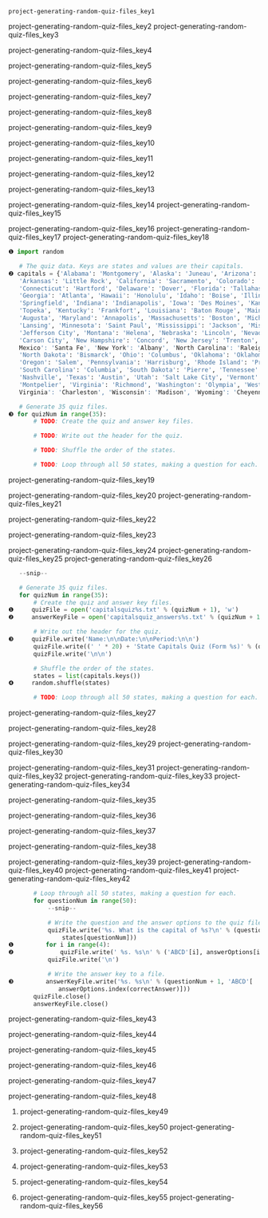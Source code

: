 ```ngMeta
project-generating-random-quiz-files_key1
```

project-generating-random-quiz-files_key2
project-generating-random-quiz-files_key3


project-generating-random-quiz-files_key4


project-generating-random-quiz-files_key5


project-generating-random-quiz-files_key6


project-generating-random-quiz-files_key7


project-generating-random-quiz-files_key8


project-generating-random-quiz-files_key9


project-generating-random-quiz-files_key10


project-generating-random-quiz-files_key11


project-generating-random-quiz-files_key12


project-generating-random-quiz-files_key13


project-generating-random-quiz-files_key14
project-generating-random-quiz-files_key15



project-generating-random-quiz-files_key16
project-generating-random-quiz-files_key17
project-generating-random-quiz-files_key18
```python
❶ import random

   # The quiz data. Keys are states and values are their capitals.
❷ capitals = {'Alabama': 'Montgomery', 'Alaska': 'Juneau', 'Arizona': 'Phoenix',
   'Arkansas': 'Little Rock', 'California': 'Sacramento', 'Colorado': 'Denver',
   'Connecticut': 'Hartford', 'Delaware': 'Dover', 'Florida': 'Tallahassee',
   'Georgia': 'Atlanta', 'Hawaii': 'Honolulu', 'Idaho': 'Boise', 'Illinois':
   'Springfield', 'Indiana': 'Indianapolis', 'Iowa': 'Des Moines', 'Kansas':
   'Topeka', 'Kentucky': 'Frankfort', 'Louisiana': 'Baton Rouge', 'Maine':
   'Augusta', 'Maryland': 'Annapolis', 'Massachusetts': 'Boston', 'Michigan':
   'Lansing', 'Minnesota': 'Saint Paul', 'Mississippi': 'Jackson', 'Missouri':
   'Jefferson City', 'Montana': 'Helena', 'Nebraska': 'Lincoln', 'Nevada':
   'Carson City', 'New Hampshire': 'Concord', 'New Jersey': 'Trenton', 'New'
   Mexico': 'Santa Fe', 'New York': 'Albany', 'North Carolina': 'Raleigh','
   'North Dakota': 'Bismarck', 'Ohio': 'Columbus', 'Oklahoma': 'Oklahoma City',
   'Oregon': 'Salem', 'Pennsylvania': 'Harrisburg', 'Rhode Island': 'Providence',
   'South Carolina': 'Columbia', 'South Dakota': 'Pierre', 'Tennessee':
   'Nashville', 'Texas': 'Austin', 'Utah': 'Salt Lake City', 'Vermont':
   'Montpelier', 'Virginia': 'Richmond', 'Washington': 'Olympia', 'West'
   Virginia': 'Charleston', 'Wisconsin': 'Madison', 'Wyoming': 'Cheyenne'}'

   # Generate 35 quiz files.
❸ for quizNum in range(35):
       # TODO: Create the quiz and answer key files.

       # TODO: Write out the header for the quiz.

       # TODO: Shuffle the order of the states.

       # TODO: Loop through all 50 states, making a question for each.
```
project-generating-random-quiz-files_key19


project-generating-random-quiz-files_key20
project-generating-random-quiz-files_key21


project-generating-random-quiz-files_key22


project-generating-random-quiz-files_key23



project-generating-random-quiz-files_key24
project-generating-random-quiz-files_key25
project-generating-random-quiz-files_key26
```python
   --snip--

   # Generate 35 quiz files.
   for quizNum in range(35):
       # Create the quiz and answer key files.
❶     quizFile = open('capitalsquiz%s.txt' % (quizNum + 1), 'w')
❷     answerKeyFile = open('capitalsquiz_answers%s.txt' % (quizNum + 1), 'w')

       # Write out the header for the quiz.
❸     quizFile.write('Name:\n\nDate:\n\nPeriod:\n\n')
       quizFile.write((' ' * 20) + 'State Capitals Quiz (Form %s)' % (quizNum + 1))
       quizFile.write('\n\n')

       # Shuffle the order of the states.
       states = list(capitals.keys())
❹     random.shuffle(states)

       # TODO: Loop through all 50 states, making a question for each.
```
project-generating-random-quiz-files_key27


project-generating-random-quiz-files_key28


project-generating-random-quiz-files_key29
project-generating-random-quiz-files_key30



project-generating-random-quiz-files_key31
project-generating-random-quiz-files_key32
project-generating-random-quiz-files_key33
project-generating-random-quiz-files_key34


project-generating-random-quiz-files_key35


project-generating-random-quiz-files_key36


project-generating-random-quiz-files_key37


project-generating-random-quiz-files_key38



project-generating-random-quiz-files_key39
project-generating-random-quiz-files_key40
project-generating-random-quiz-files_key41
project-generating-random-quiz-files_key42
```python
       # Loop through all 50 states, making a question for each.
       for questionNum in range(50):
           --snip--

           # Write the question and the answer options to the quiz file.
           quizFile.write('%s. What is the capital of %s?\n' % (questionNum + 1,
               states[questionNum]))
❶         for i in range(4):
❷             quizFile.write(' %s. %s\n' % ('ABCD'[i], answerOptions[i]))
           quizFile.write('\n')

           # Write the answer key to a file.
❸         answerKeyFile.write('%s. %s\n' % (questionNum + 1, 'ABCD'[
              answerOptions.index(correctAnswer)]))
       quizFile.close()
       answerKeyFile.close()
```
project-generating-random-quiz-files_key43


project-generating-random-quiz-files_key44


project-generating-random-quiz-files_key45



project-generating-random-quiz-files_key46


project-generating-random-quiz-files_key47


project-generating-random-quiz-files_key48


1. project-generating-random-quiz-files_key49
2. project-generating-random-quiz-files_key50
project-generating-random-quiz-files_key51



1. project-generating-random-quiz-files_key52
2. project-generating-random-quiz-files_key53
3. project-generating-random-quiz-files_key54
4. project-generating-random-quiz-files_key55
project-generating-random-quiz-files_key56
